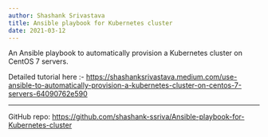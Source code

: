 ```yaml
---
author: Shashank Srivastava
title: Ansible playbook for Kubernetes cluster
date: 2021-03-12
---
```

An Ansible playbook to automatically provision a Kubernetes cluster on CentOS 7 servers.

Detailed tutorial here :- https://shashanksrivastava.medium.com/use-ansible-to-automatically-provision-a-kubernetes-cluster-on-centos-7-servers-64090762e590

---

GitHub repo: https://github.com/shashank-ssriva/Ansible-playbook-for-Kubernetes-cluster
